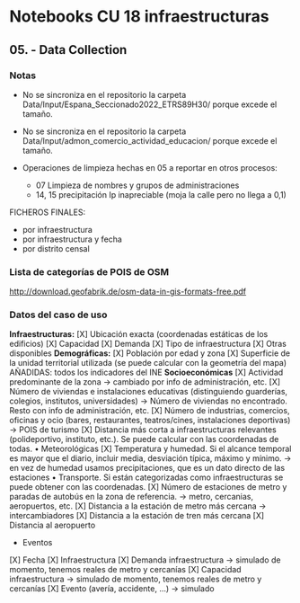 # Notebooks CU 18 infraestructuras


## 05. - Data Collection

### Notas

- No se sincroniza en el repositorio la carpeta Data/Input/Espana_Seccionado2022_ETRS89H30/ porque excede el tamaño.

- No se sincroniza en el repositorio la carpeta Data/Input/admon_comercio_actividad_educacion/ porque excede el tamaño.

- Operaciones de limpieza hechas en 05 a reportar en otros procesos:
    - 07 Limpieza de nombres y grupos de administraciones
    - 14, 15 precipitación Ip inapreciable (moja la calle pero no llega a 0,1)

FICHEROS FINALES:

* por infraestructura
* por infraestructura y fecha
* por distrito censal

    
### Lista de categorías de POIS de OSM

http://download.geofabrik.de/osm-data-in-gis-formats-free.pdf

### Datos del caso de uso

**Infraestructuras:**
[X] Ubicación exacta (coordenadas estáticas de los edificios)
[X] Capacidad
[X] Demanda
[X] Tipo de infraestructura
[X] Otras disponibles
**Demográficas:**
[X] Población por edad y zona
[X] Superficie de la unidad territorial utilizada (se puede calcular con la geometría del mapa)
AÑADIDAS: todos los indicadores del INE
**Socioeconómicas**
[X] Actividad predominante de la zona -> cambiado por info de administración, etc.
[X] Número de viviendas e instalaciones educativas (distinguiendo guarderías, colegios, institutos, universidades) -> Número de viviendas no encontrado. Resto con info de administración, etc.
[X] Número de industrias, comercios, oficinas y ocio (bares, restaurantes, teatros/cines, instalaciones deportivas) -> POIS de turismo
[X] Distancia más corta a infraestructuras relevantes (polideportivo, instituto, etc.). Se puede calcular con las coordenadas de todas.
• Meteorológicas
[X] Temperatura y humedad. Si el alcance temporal es mayor que el diario, incluir media, desviación típica, máximo y mínimo. -> en vez de humedad usamos precipitaciones, que es un dato directo de las estaciones
• Transporte. Si están categorizadas como infraestructuras se puede obtener con las coordenadas.
[X] Número de estaciones de metro y paradas de autobús en la zona de referencia. -> metro, cercanias, aeropuertos, etc.
[X] Distancia a la estación de metro más cercana -> intercambiadores
[X] Distancia a la estación de tren más cercana
[X] Distancia al aeropuerto

* Eventos

[X] Fecha
[X] Infraestructura
[X] Demanda infraestructura -> simulado de momento, tenemos reales de metro y cercanías
[X] Capacidad infraestructura -> simulado de momento, tenemos reales de metro y cercanías
[X] Evento (avería, accidente, ...) -> simulado


